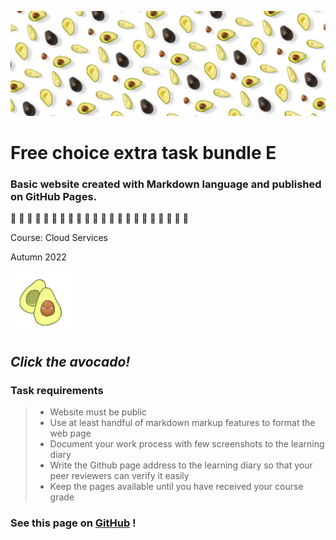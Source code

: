 ![avocado-banner](img/avocado-banner.jpeg)

# Free choice extra task bundle E

### Basic website created with Markdown language and published on GitHub Pages.

🥑 🥑 🥑 🥑 🥑 🥑 🥑 🥑 🥑 🥑 🥑 🥑 🥑 🥑 🥑 🥑 🥑 🥑 🥑 🥑 🥑 🥑


Course: Cloud Services

Autumn 2022


[![avocado-button](img/avocado.png)](avocado-pasta-recipe.md) 

## *Click the avocado!*


### Task requirements
> 
> - Website must be public
> - Use at least handful of markdown markup features to format the web page
> - Document your work process with few screenshots to the learning diary
> - Write the Github page address to the learning diary so that your peer reviewers can verify it easily
> - Keep the pages available until you have received your course grade
>
>

### See this page on **[GitHub](https://github.com/nennahanninen/markdown-website.git)** !
